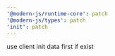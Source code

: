 ```yaml
---
'@modern-js/runtime-core': patch
'@modern-js/types': patch
'init': patch
---
```


use client init data first if exist
